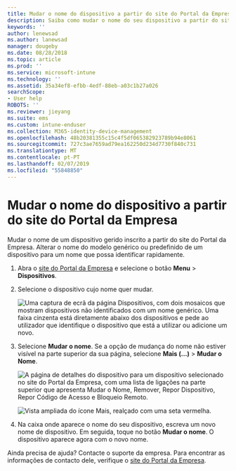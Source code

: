 ```yaml
---
title: Mudar o nome do dispositivo a partir do site do Portal da Empresa
description: Saiba como mudar o nome do seu dispositivo a partir do site do Portal da Empresa.
keywords: ''
author: lenewsad
ms.author: lanewsad
manager: dougeby
ms.date: 08/28/2018
ms.topic: article
ms.prod: ''
ms.service: microsoft-intune
ms.technology: ''
ms.assetid: 35a34ef8-efbb-4edf-88eb-a03c1b27a026
searchScope:
- User help
ROBOTS: ''
ms.reviewer: jieyang
ms.suite: ems
ms.custom: intune-enduser
ms.collection: M365-identity-device-management
ms.openlocfilehash: 48b20381355c15c4f5df065382923789b94e8061
ms.sourcegitcommit: 727c3ae7659ad79ea162250d234d7730f840c731
ms.translationtype: MT
ms.contentlocale: pt-PT
ms.lasthandoff: 02/07/2019
ms.locfileid: "55848850"
---
```

# <a name="rename-your-device-from-the-company-portal-website"></a>Mudar o nome do dispositivo a partir do site do Portal da Empresa

Mudar o nome de um dispositivo gerido inscrito a partir do site do Portal da Empresa. Alterar o nome do modelo genérico ou predefinido de um dispositivo para um nome que possa identificar rapidamente.

1. Abra o [site do Portal da Empresa](https://portal.manage.microsoft.com) e selecione o botão __Menu__ > __Dispositivos__.  

2. Selecione o dispositivo cujo nome quer mudar.

    ![Uma captura de ecrã da página Dispositivos, com dois mosaicos que mostram dispositivos não identificados com um nome genérico. Uma faixa cinzenta está diretamente abaixo dos dispositivos e pede ao utilizador que identifique o dispositivo que está a utilizar ou adicione um novo.](./media/rename-reset-device-step2-1808.png)   

3. Selecione **Mudar o nome**. Se a opção de mudança do nome não estiver visível na parte superior da sua página, selecione **Mais (…)** > **Mudar o Nome**.   

   ![A página de detalhes do dispositivo para um dispositivo selecionado no site do Portal da Empresa, com uma lista de ligações na parte superior que apresenta Mudar o Nome, Remover, Repor Dispositivo, Repor Código de Acesso e Bloqueio Remoto. ](./media/rename-reset-device-1808.png)   

    ![Vista ampliada do ícone Mais, realçado com uma seta vermelha.](./media/rename-reset-device-step3-more-1808.png)  

4. Na caixa onde aparece o nome do seu dispositivo, escreva um novo nome de dispositivo. Em seguida, toque no botão **Mudar o nome**. O dispositivo aparece agora com o novo nome.  

Ainda precisa de ajuda? Contacte o suporte da empresa. Para encontrar as informações de contacto dele, verifique o [site do Portal da Empresa](https://go.microsoft.com/fwlink/?linkid=2010980).  
